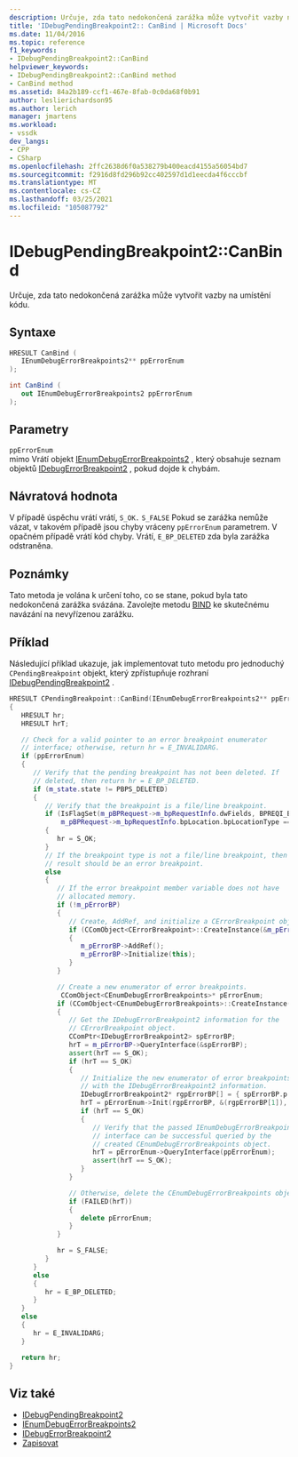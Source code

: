 ```yaml
---
description: Určuje, zda tato nedokončená zarážka může vytvořit vazby na umístění kódu.
title: 'IDebugPendingBreakpoint2:: CanBind | Microsoft Docs'
ms.date: 11/04/2016
ms.topic: reference
f1_keywords:
- IDebugPendingBreakpoint2::CanBind
helpviewer_keywords:
- IDebugPendingBreakpoint2::CanBind method
- CanBind method
ms.assetid: 84a2b189-ccf1-467e-8fab-0c0da68f0b91
author: leslierichardson95
ms.author: lerich
manager: jmartens
ms.workload:
- vssdk
dev_langs:
- CPP
- CSharp
ms.openlocfilehash: 2ffc2638d6f0a538279b400eacd4155a56054bd7
ms.sourcegitcommit: f2916d8fd296b92cc402597d1d1eecda4f6cccbf
ms.translationtype: MT
ms.contentlocale: cs-CZ
ms.lasthandoff: 03/25/2021
ms.locfileid: "105087792"
---
```

# <a name="idebugpendingbreakpoint2canbind"></a>IDebugPendingBreakpoint2::CanBind
Určuje, zda tato nedokončená zarážka může vytvořit vazby na umístění kódu.

## <a name="syntax"></a>Syntaxe

```cpp
HRESULT CanBind ( 
   IEnumDebugErrorBreakpoints2** ppErrorEnum
);
```

```csharp
int CanBind ( 
   out IEnumDebugErrorBreakpoints2 ppErrorEnum
);
```

## <a name="parameters"></a>Parametry
`ppErrorEnum`\
mimo Vrátí objekt [IEnumDebugErrorBreakpoints2](../../../extensibility/debugger/reference/ienumdebugerrorbreakpoints2.md) , který obsahuje seznam objektů [IDebugErrorBreakpoint2](../../../extensibility/debugger/reference/idebugerrorbreakpoint2.md) , pokud dojde k chybám.

## <a name="return-value"></a>Návratová hodnota
 V případě úspěchu vrátí vrátí, `S_OK.` `S_FALSE` Pokud se zarážka nemůže vázat, v takovém případě jsou chyby vráceny `ppErrorEnum` parametrem. V opačném případě vrátí kód chyby. Vrátí, `E_BP_DELETED` zda byla zarážka odstraněna.

## <a name="remarks"></a>Poznámky
 Tato metoda je volána k určení toho, co se stane, pokud byla tato nedokončená zarážka svázána. Zavolejte metodu [BIND](../../../extensibility/debugger/reference/idebugpendingbreakpoint2-bind.md) ke skutečnému navázání na nevyřízenou zarážku.

## <a name="example"></a>Příklad
 Následující příklad ukazuje, jak implementovat tuto metodu pro jednoduchý `CPendingBreakpoint` objekt, který zpřístupňuje rozhraní [IDebugPendingBreakpoint2](../../../extensibility/debugger/reference/idebugpendingbreakpoint2.md) .

```cpp
HRESULT CPendingBreakpoint::CanBind(IEnumDebugErrorBreakpoints2** ppErrorEnum)
{
   HRESULT hr;
   HRESULT hrT;

   // Check for a valid pointer to an error breakpoint enumerator
   // interface; otherwise, return hr = E_INVALIDARG.
   if (ppErrorEnum)
   {
      // Verify that the pending breakpoint has not been deleted. If
      // deleted, then return hr = E_BP_DELETED.
      if (m_state.state != PBPS_DELETED)
      {
         // Verify that the breakpoint is a file/line breakpoint.
         if (IsFlagSet(m_pBPRequest->m_bpRequestInfo.dwFields, BPREQI_BPLOCATION) &&
             m_pBPRequest->m_bpRequestInfo.bpLocation.bpLocationType == BPLT_CODE_FILE_LINE)
         {
            hr = S_OK;
         }
         // If the breakpoint type is not a file/line breakpoint, then the
         // result should be an error breakpoint.
         else
         {
            // If the error breakpoint member variable does not have
            // allocated memory.
            if (!m_pErrorBP)
            {
               // Create, AddRef, and initialize a CErrorBreakpoint object.
               if (CComObject<CErrorBreakpoint>::CreateInstance(&m_pErrorBP) == S_OK)
               {
                  m_pErrorBP->AddRef();
                  m_pErrorBP->Initialize(this);
               }
            }

            // Create a new enumerator of error breakpoints.
             CComObject<CEnumDebugErrorBreakpoints>* pErrorEnum;
            if (CComObject<CEnumDebugErrorBreakpoints>::CreateInstance(&pErrorEnum) == S_OK)
            {
               // Get the IDebugErrorBreakpoint2 information for the
               // CErrorBreakpoint object.
               CComPtr<IDebugErrorBreakpoint2> spErrorBP;
               hrT = m_pErrorBP->QueryInterface(&spErrorBP);
               assert(hrT == S_OK);
               if (hrT == S_OK)
               {
                  // Initialize the new enumerator of error breakpoints
                  // with the IDebugErrorBreakpoint2 information.
                  IDebugErrorBreakpoint2* rgpErrorBP[] = { spErrorBP.p };
                  hrT = pErrorEnum->Init(rgpErrorBP, &(rgpErrorBP[1]), NULL, AtlFlagCopy);
                  if (hrT == S_OK)
                  {
                     // Verify that the passed IEnumDebugErrorBreakpoints2
                     // interface can be successful queried by the
                     // created CEnumDebugErrorBreakpoints object.
                     hrT = pErrorEnum->QueryInterface(ppErrorEnum);
                     assert(hrT == S_OK);
                  }
               }

               // Otherwise, delete the CEnumDebugErrorBreakpoints object.
               if (FAILED(hrT))
               {
                  delete pErrorEnum;
               }
            }

            hr = S_FALSE;
         }
      }
      else
      {
         hr = E_BP_DELETED;
      }
   }
   else
   {
      hr = E_INVALIDARG;
   }

   return hr;
}
```

## <a name="see-also"></a>Viz také
- [IDebugPendingBreakpoint2](../../../extensibility/debugger/reference/idebugpendingbreakpoint2.md)
- [IEnumDebugErrorBreakpoints2](../../../extensibility/debugger/reference/ienumdebugerrorbreakpoints2.md)
- [IDebugErrorBreakpoint2](../../../extensibility/debugger/reference/idebugerrorbreakpoint2.md)
- [Zapisovat](../../../extensibility/debugger/reference/idebugpendingbreakpoint2-bind.md)

